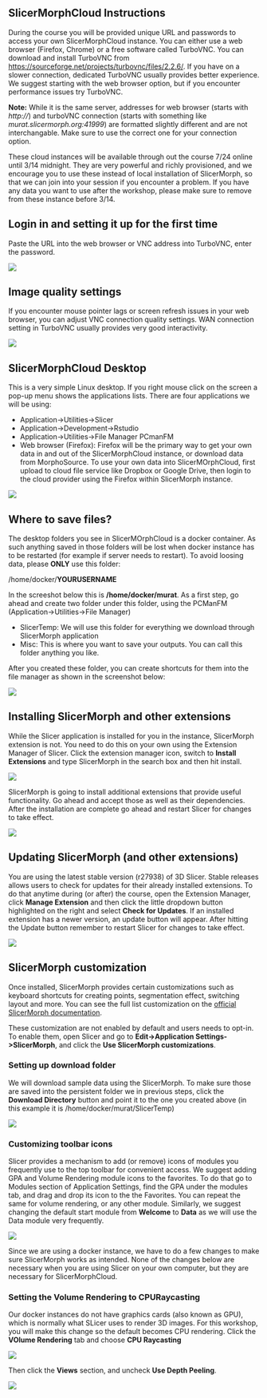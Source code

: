 ## SlicerMorphCloud Instructions
During the course you will be provided unique URL and passwords to access your own SlicerMorphCloud instance. You can either use a web browser (Firefox, Chrome) or a free software called TurboVNC. You can download and install TurboVNC from https://sourceforge.net/projects/turbovnc/files/2.2.6/. If you have on a slower connection, dedicated TurboVNC usually provides better experience. We suggest starting with the web browser option, but if you encounter performance issues try TurboVNC. 

**Note:** While it is the same server, addresses for web browser (starts with _http://_) and turboVNC connection (starts with something like _murat.slicermorph.org:41999_) are formatted slightly different and are not interchangable. Make sure to use the correct one for your connection option.

These cloud instances will be available through out the course 7/24 online until 3/14 midnight. They are very powerful and richly provisioned, and we encourage you to use these instead of local installation of SlicerMorph, so that we can join into your session if you encounter a problem. If you have any data you want to use after the workshop, please make sure to remove from these instance before 3/14. 

## Login in and setting it up for the first time
Paste the URL into the web browser or VNC address into TurboVNC, enter the password.

<img src="login.PNG">

## Image quality settings
If you encounter mouse pointer lags or screen refresh issues in your web browser, you can adjust VNC connection quality settings. WAN connection setting in TurboVNC usually provides very good interactivity. 

<img src="quality.PNG">


## SlicerMorphCloud Desktop
This is a very simple Linux desktop. If you right mouse click on the screen a pop-up menu shows the applications lists. There are four applications we will be using:
* Application->Utilities->Slicer
* Application->Development->Rstudio
* Application->Utilities->File Manager PCmanFM
* Web browser (Firefox): Firefox will be the primary way to get your own data in and out of the SlicerMorphCloud instance, or download data from MorphoSource. To use your own data into SlicerMOrphCloud, first upload to cloud file service like Dropbox or Google Drive, then login to the cloud provider using the Firefox within SlicerMorph instance. 

<img src="desktop.PNG">

## Where to save files? 
The desktop folders you see in SlicerMOrphCloud is a docker container. As such anything saved in those folders will be lost when docker instance has to be restarted (for example if server needs to restart). To avoid loosing data, please **ONLY** use this folder: <p>
/home/docker/**YOURUSERNAME** 

In the screeshot below this is **/home/docker/murat**. 
As a first step, go ahead and create two folder under this folder, using the PCManFM (Application->Utilities->File Manager) 
* SlicerTemp: We will use this folder for everything we download through SlicerMorph application 
* Misc: This is where you want to save your outputs. You can call this folder anything you like.  

After you created these folder, you can create shortcuts for them into the file manager as shown in the screenshot below:

<img src="pcmanFM.PNG">

## Installing SlicerMorph and other extensions
While the Slicer application is installed for you in the instance, SlicerMorph extension is not. You need to do this on your own using the Extension Manager of Slicer. Click the extension manager icon, switch to **Install Extensions** and type SlicerMorph in the search box and then hit install. 

<img src="slicermorph1.PNG">

SlicerMorph is going to install additional extensions that provide useful functionality. Go ahead and accept those as well as their dependencies. After the installation are complete go ahead and restart Slicer for changes to take effect. 

<img src="slicermorph2.PNG">

## Updating SlicerMorph (and other extensions)
You are using the latest stable version (r27938) of 3D Slicer. Stable releases allows users to check for updates for their already installed extensions. To do that anytime during (or after) the course, open the Extension Manager, click **Manage Extension** and then click the little dropdown button highlighted on the right and select **Check for Updates**. If an installed extension has a newer version, an update button will appear. After hitting the Update button remember to restart Slicer for changes to take effect. 

<img src="update.PNG">

## SlicerMorph customization
Once installed, SlicerMorph provides certain customizations such as keyboard shortcuts for creating points, segmentation effect, switching layout and more. You can see the full list customization on the [official SlicerMorph documentation](https://github.com/SlicerMorph/SlicerMorph/tree/master/Docs/MorphPreferences).

These customization are not enabled by default and users needs to opt-in. To enable them, open Slicer and go to **Edit->Application Settings->SlicerMorph**, and click the **Use SlicerMorph customizations**. 

### Setting up download folder 
We will download sample data using the SlicerMorph. To make sure those are saved into the persistent folder we in previous steps, click the **Download Directory** button and point it to the one you created above (in this example it is /home/docker/murat/SlicerTemp)

<img src="download.PNG">

### Customizing toolbar icons
Slicer provides a mechanism to add (or remove) icons of modules you frequently use to the top toolbar for convenient access. We suggest adding GPA and Volume Rendering module icons to the favorites. To do that go to Modules section of Application Settings, find the GPA under the modules tab, and drag and drop its icon to the the Favorites. You can repeat the same for volume rendering, or any other module. Similarly, we suggest changing the default start module from **Welcome** to **Data** as we will use the Data module very frequently.  

<img src="favorites.PNG">

Since we are using a docker instance, we have to do a few changes to make sure SlicerMorph works as intended. None of the changes below are necessary when you are using Slicer on your own computer, but they are necessary for SlicerMorphCloud.   

### Setting the Volume Rendering to CPURaycasting
Our docker instances do not have graphics cards (also known as GPU), which is normally what SLicer uses to render 3D images. For this workshop, you will make this change so the default becomes CPU rendering. Click the **VOlume Rendering** tab and choose **CPU Raycasting**

<img src="cpuRaycasting.PNG">

Then click the **Views** section, and uncheck **Use Depth Peeling**. 

<img src="depth.PNG">






